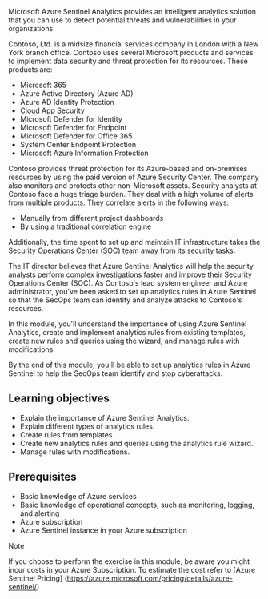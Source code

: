 Microsoft Azure Sentinel Analytics provides an intelligent analytics solution that you can use to detect potential threats and vulnerabilities in your organizations.

Contoso, Ltd. is a midsize financial services company in London with a New York branch office. Contoso uses several Microsoft products and services to implement data security and threat protection for its resources. These products are:

- Microsoft 365
- Azure Active Directory (Azure AD)
- Azure AD Identity Protection
- Cloud App Security
- Microsoft Defender for Identity
- Microsoft Defender for Endpoint
- Microsoft Defender for Office 365
- System Center Endpoint Protection
- Microsoft Azure Information Protection

Contoso provides threat protection for its Azure-based and on-premises resources by using the paid version of Azure Security Center. The company also monitors and protects other non-Microsoft assets.
Security analysts at Contoso face a huge triage burden. They deal with a high volume of alerts from multiple products. They correlate alerts in the following ways:

- Manually from different project dashboards
- By using a traditional correlation engine

Additionally, the time spent to set up and maintain IT infrastructure takes the Security Operations Center (SOC) team away from its security tasks.

The IT director believes that Azure Sentinel Analytics will help the security analysts perform complex investigations faster and improve their Security Operations Center (SOC). As Contoso's lead system engineer and Azure administrator, you've been asked to set up analytics rules in Azure Sentinel so that the SecOps team can identify and analyze attacks to Contoso's resources.

In this module, you'll understand the importance of using Azure Sentinel Analytics, create and implement analytics rules from existing templates, create new rules and queries using the wizard, and manage rules with modifications.

By the end of this module, you'll be able to set up analytics rules in Azure Sentinel to help the SecOps team identify and stop cyberattacks.

## Learning objectives

- Explain the importance of Azure Sentinel Analytics.
- Explain different types of analytics rules.
- Create rules from templates.
- Create new analytics rules and queries using the analytics rule wizard.
- Manage rules with modifications.

## Prerequisites

- Basic knowledge of Azure services
- Basic knowledge of operational concepts, such as monitoring, logging, and alerting
- Azure subscription
- Azure Sentinel instance in your Azure subscription

> [!NOTE]
> If you choose to perform the exercise in this module, be aware you might incur costs in your Azure Subscription. To estimate the cost refer to [Azure Sentinel Pricing] (<https://azure.microsoft.com/pricing/details/azure-sentinel/>)
